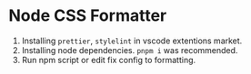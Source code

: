 # Node CSS Formatter

1. Installing `prettier`, `stylelint` in vscode extentions market.
2. Installing node dependencies. `pnpm i` was recommended.
3. Run npm script or edit fix config to formatting.
